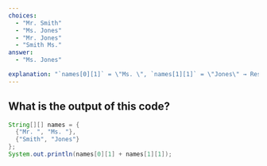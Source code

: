 ```yaml
---
choices:
  - "Mr. Smith"
  - "Ms. Jones"
  - "Mr. Jones"
  - "Smith Ms."
answer:
  - "Ms. Jones"

explanation: "`names[0][1]` = \"Ms. \", `names[1][1]` = \"Jones\" → Result: Ms. Jones"
---
```


## What is the output of this code?

```java
String[][] names = {
  {"Mr. ", "Ms. "},
  {"Smith", "Jones"}
};
System.out.println(names[0][1] + names[1][1]);
